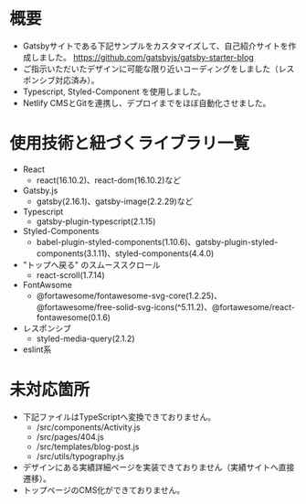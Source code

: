 # 概要
* Gatsbyサイトである下記サンプルをカスタマイズして、自己紹介サイトを作成しました。
https://github.com/gatsbyjs/gatsby-starter-blog
* ご指示いただいたデザインに可能な限り近いコーディングをしました（レスポンシブ対応済み）。
* Typescript, Styled-Component を使用しました。
* Netlify CMSとGitを連携し、デプロイまでをほぼ自動化させました。

# 使用技術と紐づくライブラリ一覧
* React
  * react(16.10.2)、react-dom(16.10.2)など
* Gatsby.js
  * gatsby(2.16.1)、gatsby-image(2.2.29)など
* Typescript
  * gatsby-plugin-typescript(2.1.15)
* Styled-Components
  * babel-plugin-styled-components(1.10.6)、gatsby-plugin-styled-components(3.1.11)、styled-components(4.4.0)
* "トップへ戻る" のスムーススクロール
  * react-scroll(1.7.14)
* FontAwsome
  * @fortawesome/fontawesome-svg-core(1.2.25)、@fortawesome/free-solid-svg-icons(^5.11.2)、@fortawesome/react-fontawesome(0.1.6)
* レスポンシブ
  * styled-media-query(2.1.2)
* eslint系

# 未対応箇所
* 下記ファイルはTypeScriptへ変換できておりません。
  * /src/components/Activity.js
  * /src/pages/404.js
  * /src/templates/blog-post.js
  * /src/utils/typography.js
* デザインにある実績詳細ページを実装できておりません（実績サイトへ直接遷移）。
* トップページのCMS化ができておりません。
